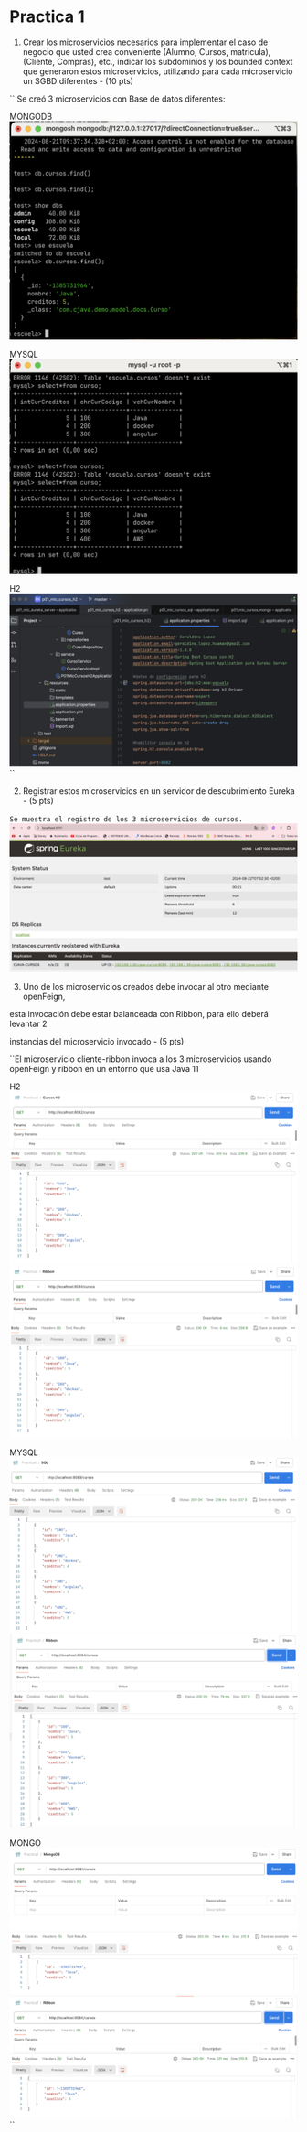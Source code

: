 
# Practica 1

1. Crear los microservicios necesarios para implementar el caso de negocio que usted crea conveniente (Alumno, Cursos, matricula), (Cliente, Compras), etc., indicar los subdominios y los bounded context que generaron estos microservicios,
   utilizando para cada microservicio un SGBD diferentes - (10 pts)

``
Se creó 3 microservicios con Base de datos diferentes:

MONGODB
![Mongo](images/microservicio_mongo.png)

MYSQL
![SQL](images/microservicio-mysql.png)

H2
![HDOS](images/microservicio-h2.png)
``

2. Registrar estos microservicios en un servidor de descubrimiento Eureka - (5 pts)

``Se muestra el registro de los 3 microservicios de cursos.``
![Eureka](images/eureka.png)

3. Uno de los microservicios creados debe invocar al otro mediante openFeign,

esta invocación debe estar balanceada con Ribbon, para ello deberá levantar 2

instancias del microservicio invocado - (5 pts)

``El microservicio cliente-ribbon invoca a los 3 microservicios usando openFeign y ribbon en un entorno que usa Java 11

H2
![H2](images/cursos-h2.png)
![ribbon-h2](images/ribbon-h2.png)

MYSQL
![MYSQLCURSO](images/cursos-sql.png)
![mysql](images/ribbon-sql.png)

MONGO
![MONGOCURSO](images/cursos-mongo.png)
![ribbonmongo](images/ribbon-mongo.png)
``







